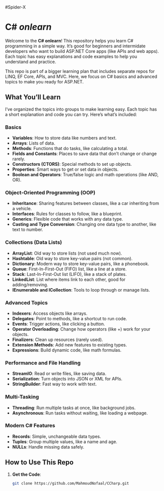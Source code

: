 #Spider-X
# C# *onlearn*

Welcome to the **C# onlearn**! This repository helps you learn C# programming in a simple way. It’s good for beginners and intermidate developers who want to build ASP.NET Core apps (like APIs and web apps). Each topic has easy explanations and code examples to help you understand and practice.

This repo is part of a bigger learning plan that includes separate repos for LINQ, EF Core, APIs, and MVC. Here, we focus on C# basics and advanced topics to make you ready for ASP.NET.

## What You’ll Learn

I’ve organized the topics into groups to make learning easy. Each topic has a short explanation and code you can try. Here’s what’s included:

### Basics
- **Variables**: How to store data like numbers and text.
- **Arrays**: Lists of data.
- **Methods**: Functions that do tasks, like calculating a total.
- **Fields and Constants**: Places to save data that don’t change or change rarely.
- **Constructors (CTORS)**: Special methods to set up objects.
- **Properties**: Smart ways to get or set data in objects.
- **Boolean and Operators**: True/false logic and math operations (like AND, OR).

### Object-Oriented Programming (OOP)
- **Inheritance**: Sharing features between classes, like a car inheriting from a vehicle.
- **Interfaces**: Rules for classes to follow, like a blueprint.
- **Generics**: Flexible code that works with any data type.
- **Casting and Type Conversion**: Changing one data type to another, like text to number.

### Collections (Data Lists)
- **ArrayList**: Old way to store lists (not used much now).
- **Hashtable**: Old way to store key-value pairs (not common).
- **Dictionary**: Modern way to store key-value pairs, like a phonebook.
- **Queue**: First-In-First-Out (FIFO) list, like a line at a store.
- **Stack**: Last-In-First-Out list (LIFO), like a stack of plates.
- **LinkedList**: List where items link to each other, good for adding/removing.
- **IEnumerable and ICollection**: Tools to loop through or manage lists.

### Advanced Topics
- **Indexers**: Access objects like arrays.
- **Delegates**: Point to methods, like a shortcut to run code.
- **Events**: Trigger actions, like clicking a button.
- **Operator Overloading**: Change how operators (like +) work for your objects.
- **Finalizers**: Clean up resources (rarely used).
- **Extension Methods**: Add new features to existing types.
- **Expressions**: Build dynamic code, like math formulas.

### Performance and File Handling
- **StreamIO**: Read or write files, like saving data.
- **Serialization**: Turn objects into JSON or XML for APIs.
- **StringBuilder**: Fast way to work with text.

### Multi-Tasking
- **Threading**: Run multiple tasks at once, like background jobs.
- **Asynchronous**: Run tasks without waiting, like loading a webpage.

### Modern C# Features
- **Records**: Simple, unchangeable data types.
- **Tuples**: Group multiple values, like a name and age.
- **NULLs**: Handle missing data safely.

## How to Use This Repo

1. **Get the Code**:
   ```bash
   git clone https://github.com/MahmoudNofaal/CCharp.git
